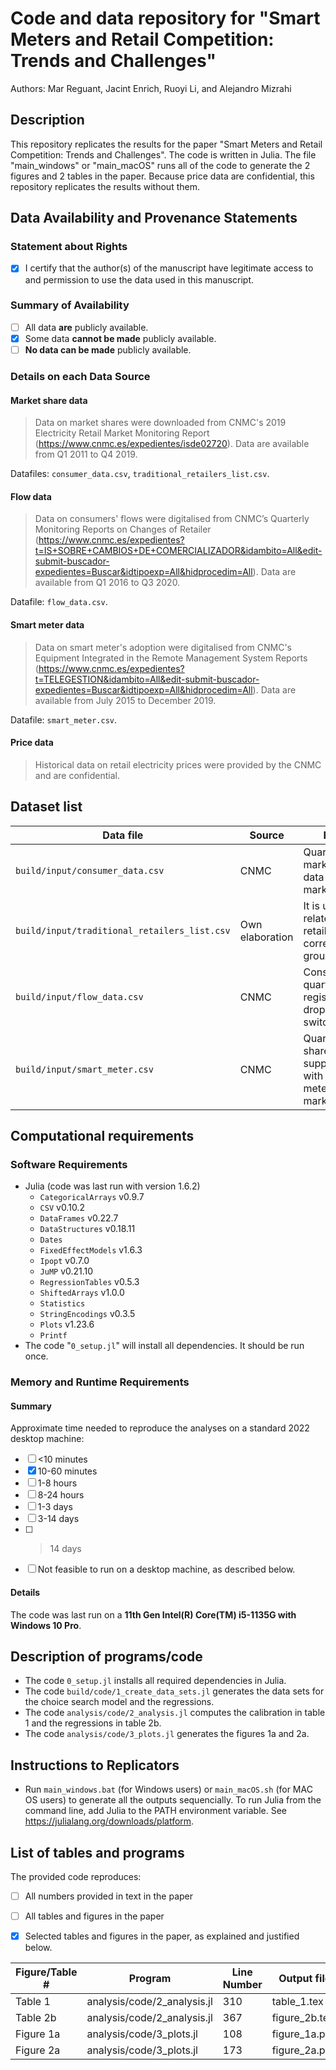 # Code and data repository for "Smart Meters and Retail Competition: Trends and Challenges"
Authors: Mar Reguant, Jacint Enrich, Ruoyi Li, and Alejandro Mizrahi

Description
--------
This repository replicates the results for the paper "Smart Meters and Retail Competition: Trends and Challenges". The code is written in Julia. The file "main_windows" or "main_macOS" runs all of the code to generate the 2 figures and 2 tables in the paper. Because price data are confidential, this repository replicates the results without them. 

Data Availability and Provenance Statements
----------------------------

### Statement about Rights

- [x] I certify that the author(s) of the manuscript have legitimate access to and permission to use the data used in this manuscript. 

### Summary of Availability

- [ ] All data **are** publicly available.
- [x] Some data **cannot be made** publicly available.
- [ ] **No data can be made** publicly available.

### Details on each Data Source

#### Market share data
> Data on market shares were downloaded from CNMC's 2019 Electricity Retail Market Monitoring Report (https://www.cnmc.es/expedientes/isde02720). Data are available from Q1 2011 to Q4 2019. 

Datafiles: `consumer_data.csv`, `traditional_retailers_list.csv`.

#### Flow data 
> Data on consumers' flows were digitalised from CNMC’s Quarterly Monitoring Reports on Changes of Retailer (https://www.cnmc.es/expedientes?t=IS+SOBRE+CAMBIOS+DE+COMERCIALIZADOR&idambito=All&edit-submit-buscador-expedientes=Buscar&idtipoexp=All&hidprocedim=All). Data are available from Q1 2016 to Q3 2020. 

Datafile: `flow_data.csv`.


#### Smart meter data
> Data on smart meter's adoption were digitalised from CNMC's Equipment Integrated in the Remote Management System Reports (https://www.cnmc.es/expedientes?t=TELEGESTION&idambito=All&edit-submit-buscador-expedientes=Buscar&idtipoexp=All&hidprocedim=All). Data are available from July 2015 to December 2019.  

Datafile: `smart_meter.csv`.


#### Price data 
> Historical data on retail electricity prices were provided by the CNMC and are confidential. 


Dataset list
------------

| Data file                                    | Source          | Notes                                                                  |Provided |
|----------------------------------------------|-----------------|------------------------------------------------------------------------|---------|
| `build/input/consumer_data.csv`              | CNMC            | Quarterly market share data at the market level                        | Yes     |
| `build/input/traditional_retailers_list.csv` | Own elaboration | It is used to relate each retailer to its corresponding group          | Yes     |
| `build/input/flow_data.csv`                  | CNMC            | Consumers' quarterly registrations, dropouts and switchings            | Yes     |
| `build/input/smart_meter.csv`                | CNMC            | Quarterly share of supply points with smart meters at the market level | Yes     |


Computational requirements
---------------------------

### Software Requirements

- Julia (code was last run with version 1.6.2)
  - `CategoricalArrays` v0.9.7
  - `CSV` v0.10.2
  - `DataFrames` v0.22.7
  - `DataStructures` v0.18.11
  - `Dates`
  - `FixedEffectModels` v1.6.3
  - `Ipopt` v0.7.0
  - `JuMP` v0.21.10
  - `RegressionTables` v0.5.3
  - `ShiftedArrays` v1.0.0
  - `Statistics`
  - `StringEncodings` v0.3.5
  - `Plots` v1.23.6
  - `Printf`
- The code "`0_setup.jl`" will install all dependencies. It should be run once.


### Memory and Runtime Requirements

#### Summary

Approximate time needed to reproduce the analyses on a standard 2022 desktop machine:

- [ ] <10 minutes
- [x] 10-60 minutes
- [ ] 1-8 hours
- [ ] 8-24 hours
- [ ] 1-3 days
- [ ] 3-14 days
- [ ] > 14 days
- [ ] Not feasible to run on a desktop machine, as described below.

#### Details

The code was last run on a **11th Gen Intel(R) Core(TM) i5-1135G with Windows 10 Pro**. 


Description of programs/code
----------------------------

- The code `0_setup.jl` installs all required dependencies in Julia.
- The code `build/code/1_create_data_sets.jl` generates the data sets for the choice search model and the regressions.
- The code `analysis/code/2_analysis.jl` computes the calibration in table 1 and the regressions in table 2b. 
- The code `analysis/code/3_plots.jl` generates the figures 1a and 2a.

Instructions to Replicators
---------------------------

- Run `main_windows.bat` (for Windows users) or `main_macOS.sh` (for MAC OS users) to generate all the outputs sequencially. To run Julia from the command line, add Julia to the PATH environment variable. See https://julialang.org/downloads/platform. 

List of tables and programs
---------------------------

The provided code reproduces:

- [ ] All numbers provided in text in the paper
- [ ] All tables and figures in the paper
- [x] Selected tables and figures in the paper, as explained and justified below.


| Figure/Table #    | Program                         | Line Number | Output file                      |
|-------------------|---------------------------------|-------------|----------------------------------|
| Table 1           | analysis/code/2_analysis.jl     | 310         | table_1.tex                      |
| Table 2b          | analysis/code/2_analysis.jl     | 367         | figure_2b.tex                    |
| Figure 1a         | analysis/code/3_plots.jl        | 108         | figure_1a.png                    |  
| Figure 2a         | analysis/code/3_plots.jl        | 173         | figure_2a.png                    | 
